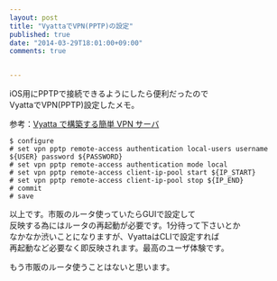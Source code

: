 ```yaml
---
layout: post
title: "VyattaでVPN(PPTP)の設定"
published: true
date: "2014-03-29T18:01:00+09:00"
comments: true


---
```


iOS用にPPTPで接続できるようにしたら便利だったので  
VyattaでVPN(PPTP)設定したメモ。

参考：[Vyatta で構築する簡単 VPN サーバ](http://jedipunkz.github.io/blog/2012/06/13/vyatta-vpn/)

```
$ configure
# set vpn pptp remote-access authentication local-users username ${USER} password ${PASSWORD}
# set vpn pptp remote-access authentication mode local
# set vpn pptp remote-access client-ip-pool start ${IP_START}
# set vpn pptp remote-access client-ip-pool stop ${IP_END}
# commit
# save
```

以上です。市販のルータ使っていたらGUIで設定して  
反映する為にはルータの再起動が必要です。1分待って下さいとか  
なかなか渋いことになりますが、VyattaはCLIで設定すれば  
再起動など必要なく即反映されます。最高のユーザ体験です。  
  
もう市販のルータ使うことはないと思います。　
